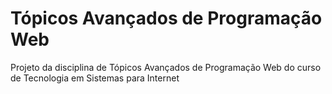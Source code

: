# Tópicos Avançados de Programação Web
Projeto da disciplina de Tópicos Avançados de Programação Web do curso de Tecnologia em Sistemas para Internet

